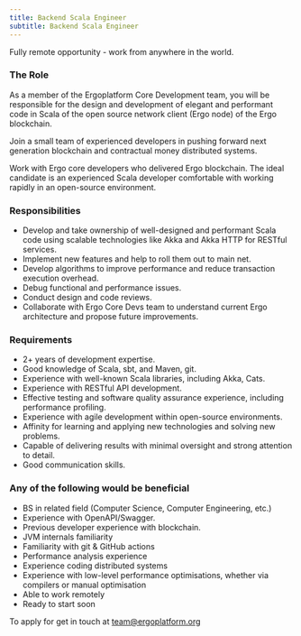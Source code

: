 ```yaml
---
title: Backend Scala Engineer
subtitle: Backend Scala Engineer
---
```

Fully remote opportunity - work from anywhere in the world.

### The Role

As a member of the Ergoplatform Core Development team, you will be responsible for the design and development of elegant and performant code in Scala of the open source network client (Ergo node) of the Ergo blockchain.

Join a small team of experienced developers in pushing forward next generation blockchain and contractual money distributed systems.

Work with Ergo core developers who delivered Ergo blockchain. The ideal candidate is an experienced Scala developer comfortable with working rapidly in an open-source environment.

### Responsibilities

* Develop and take ownership of well-designed and performant Scala code using scalable technologies like Akka and Akka HTTP for RESTful services.
* Implement new features and help to roll them out to main net.
* Develop algorithms to improve performance and reduce transaction execution overhead.
* Debug functional and performance issues.
* Conduct design and code reviews.
* Collaborate with Ergo Core Devs team to understand current Ergo architecture and propose future improvements.

### Requirements

* 2+ years of development expertise.
* Good knowledge of Scala, sbt, and Maven, git.
* Experience with well-known Scala libraries, including Akka, Cats.
* Experience with RESTful API development.
* Effective testing and software quality assurance experience, including performance profiling.
* Experience with agile development within open-source environments.
* Affinity for learning and applying new technologies and solving new problems.
* Capable of delivering results with minimal oversight and strong attention to detail.
* Good communication skills.

### Any of the following would be beneficial

* BS in related field (Computer Science, Computer Engineering, etc.)
* Experience with OpenAPI/Swagger.
* Previous developer experience with blockchain.
* JVM internals familiarity
* Familiarity with git & GitHub actions
* Performance analysis experience
* Experience coding distributed systems
* Experience with low-level performance optimisations, whether via compilers or manual optimisation
* Able to work remotely
* Ready to start soon

To apply for get in touch at [team@ergoplatform.org ](mailto:team@ergoplatform.org)